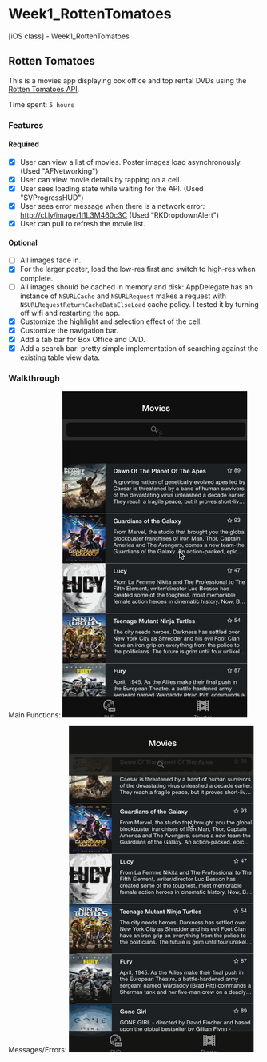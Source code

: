 # Week1_RottenTomatoes
[iOS class] - Week1_RottenTomatoes


## Rotten Tomatoes

This is a movies app displaying box office and top rental DVDs using the [Rotten Tomatoes API](http://developer.rottentomatoes.com/docs/read/JSON).

Time spent: `5 hours`

### Features

#### Required

- [X] User can view a list of movies. Poster images load asynchronously. (Used "AFNetworking")
- [X] User can view movie details by tapping on a cell.
- [X] User sees loading state while waiting for the API. (Used "SVProgressHUD")
- [X] User sees error message when there is a network error: http://cl.ly/image/1l1L3M460c3C (Used "RKDropdownAlert")
- [X] User can pull to refresh the movie list.

#### Optional

- [ ] All images fade in.
- [X] For the larger poster, load the low-res first and switch to high-res when complete.
- [ ] All images should be cached in memory and disk: AppDelegate has an instance of `NSURLCache` and `NSURLRequest` makes a request with `NSURLRequestReturnCacheDataElseLoad` cache policy. I tested it by turning off wifi and restarting the app.
- [X] Customize the highlight and selection effect of the cell.
- [X] Customize the navigation bar.
- [X] Add a tab bar for Box Office and DVD.
- [X] Add a search bar: pretty simple implementation of searching against the existing table view data.

### Walkthrough
Main Functions:
![Video Walkthrough for Main Functions](video_mainFunctions.gif)

Messages/Errors:
![Video Walkthrough for Error Message](video_loadData.gif)
